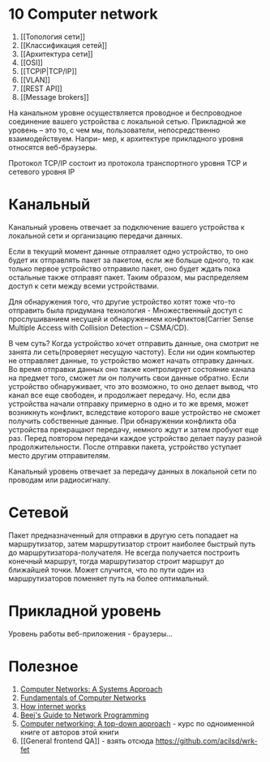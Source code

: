 # 10 Computer network
1. [[Топология сети]]
2. [[Классификация сетей]]
3. [[Архитектура сети]]
4. [[OSI]]
5. [[TCPIP|TCP/IP]]
6. [[VLAN]]
7. [[REST API]]
8. [[Message brokers]]

На канальном уровне осуществляется проводное и беспроводное соединение вашего устройства с локальной сетью.
Прикладной же уровень – это то, с чем мы, пользователи, непосредственно взаимодействуем. Напри-
мер, к архитектуре прикладного уровня относятся веб-браузеры.

Протокол TCP/IP состоит из протокола транспортного уровня TCP и сетевого уровня IP

# Канальный
Канальный уровень отвечает за подключение вашего устройства к локальной сети и организацию передачи данных.

Если в текущий момент данные отправляет одно устройство, то оно будет их отправлять пакет за пакетом, если же больше одного, то как только первое устройство отправило пакет, оно будет ждать пока остальные также отправят пакет. Таким образом, мы распределяем доступ к сети между всеми устройствами. 

Для обнаружения того, что другие устройство хотят тоже что-то отправить была придумана технология - Множественный доступ с прослушиванием несущей и обнаружением конфликтов(Carrier Sense Multiple Access with Collision Detection – CSMA/CD).

В чем суть? Когда устройство хочет отправить данные, она смотрит не занята ли сеть(проверяет несущую частоту). Если ни один компьютер не отправляет данные, то устройство может начать отправку данных. Во время отправки данных оно также контролирует состояние канала на предмет того, сможет ли он получить свои данные обратно. Если устройство обнаруживает, что это возможно, то оно делает
вывод, что канал все еще свободен, и продолжает передачу. Но, если два устройства начали отправку примерно в одно и то же время, может возникнуть конфликт, вследствие которого ваше устройство не
сможет получить собственные данные. При обнаружении конфликта оба устройства прекращают передачу, немного ждут и затем пробуют еще раз. Перед повтором передачи каждое устройство делает паузу разной продолжительности. После отправки пакета, устройство уступает место другим отправителям.

Канальный уровень отвечает за передачу данных в локальной сети по проводам или радиосигналу.

# Сетевой
Пакет предназначенный для отправки в другую сеть попадает на маршрутизатор, затем маршрутизатор строит наиболее быстрый путь до маршрутизатора-получателя. Не всегда получается построить конечный маршрут, тогда маршрутизатор строит маршрут до ближайшей точки. Может случится, что по пути один из маршрутизаторов поменяет путь на более оптимальный.


# Прикладной уровень
Уровень работы веб-приложения - браузеры...

# Полезное
1. [Computer Networks: A Systems Approach](https://book.systemsapproach.org/index.html)
2. [Fundamentals of Computer Networks](https://web.archive.org/web/20210516124607/http://www.ini740.rocks/F20/index.html#top)
3. [How internet works](https://eater.net/inet)
4. [Beej's Guide to Network Programming](https://beej.us/guide/bgnet/html/)
5. [Computer networking: A top-down approach](http://gaia.cs.umass.edu/kurose_ross/online_lectures.htm?s=09) - курс по одноименной книге от авторов этой книги
6. [[General frontend QA]] - взять отсюда https://github.com/acilsd/wrk-fet


